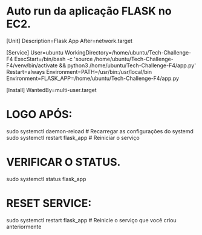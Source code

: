 # Auto run da aplicação FLASK no EC2.


[Unit]
Description=Flask App
After=network.target

[Service]
User=ubuntu
WorkingDirectory=/home/ubuntu/Tech-Challenge-F4
ExecStart=/bin/bash -c 'source /home/ubuntu/Tech-Challenge-F4/venv/bin/activate && python3 /home/ubuntu/Tech-Challenge-F4/app.py'
Restart=always
Environment=PATH=/usr/bin:/usr/local/bin
Environment=FLASK_APP=/home/ubuntu/Tech-Challenge-F4/app.py

[Install]
WantedBy=multi-user.target


# LOGO APÓS:

sudo systemctl daemon-reload           # Recarregar as configurações do systemd
sudo systemctl restart flask_app       # Reiniciar o serviço

# VERIFICAR O STATUS.
sudo systemctl status flask_app

# RESET SERVICE:
sudo systemctl restart flask_app    # Reinicie o serviço que você criou anteriormente

